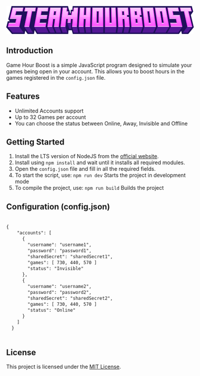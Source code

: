 <div align="center">
  <img src="./docs/imgs/SteamHourBoost.png" height="75">
</div>

<h2>Introduction</h2>
<p>Game Hour Boost is a simple JavaScript program designed to simulate your games being open in your account. This allows you to boost hours in the games registered in the <code>config.json</code> file.</p>

<h2>Features</h2>
<ul>
  <li>Unlimited Accounts support</li>
  <li>Up to 32 Games per account</li>
  <li>You can choose the status between Online, Away, Invisible and Offline</li>
</ul>

<h2>Getting Started</h2>
<ol>
  <li>Install the LTS version of NodeJS from the <a href="https://nodejs.org/en">official website</a>.</li>
  <li>Install using <code>npm install</code> and wait until it installs all required modules.</li>
  <li>Open the <code>config.json</code> file and fill in all the required fields.</li>
  <li>To start the script, use: <code>npm run dev</code> Starts the project in development mode</li>
  <li>To compile the project, use: <code>npm run build</code> Builds the project</li>
</ol>

<h2>Configuration (config.json)</h2>
<pre>
<code>
{
    "accounts": [
      {
        "username": "username1",
        "password": "password1",
        "sharedSecret": "sharedSecret1",
        "games": [ 730, 440, 570 ]
        "status": "Invisible"
      },
      {
        "username": "username2",
        "password": "password2",
        "sharedSecret": "sharedSecret2",
        "games": [ 730, 440, 570 ]
        "status": "Online"
      }
    ]
  }
</code>
</pre>

<h2>License</h2>
<p>This project is licensed under the <a href="LICENSE">MIT License</a>.</p>